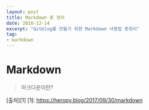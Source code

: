 ```yaml
---
layout: post
title: Markdown 총 정리
date: 2018-12-14
excerpt: "Gitblog를 만들기 위한 Markdown 사용법 총정리"
tag: 
- markdown
---
```


# Markdown 
> 마크다운이란?

[출처][1]
[1]: https://heropy.blog/2017/09/30/markdown
